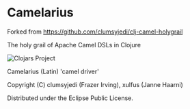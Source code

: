 Camelarius
=============

Forked from https://github.com/clumsyjedi/clj-camel-holygrail

The holy grail of Apache Camel DSLs in Clojure

![Clojars Project](http://clojars.org/camelarius/latest-version.svg)

Camelarius (Latin) 'camel driver'

Copyright (C) clumsyjedi (Frazer Irving), xulfus (Janne Haarni)

Distributed under the Eclipse Public License.
